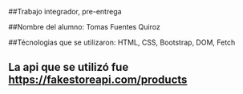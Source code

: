 ##Trabajo integrador, pre-entrega

##Nombre del alumno: Tomas Fuentes Quiroz

##Técnologias que se utilizaron: HTML, CSS, Bootstrap, DOM, Fetch

## La api que se utilizó fue https://fakestoreapi.com/products